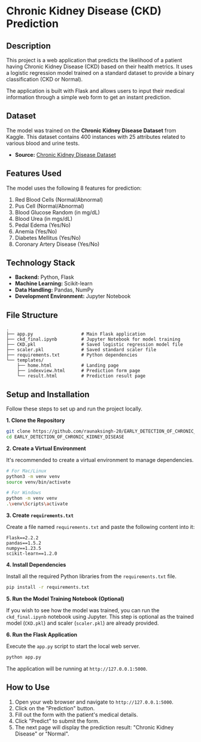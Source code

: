 # Chronic Kidney Disease (CKD) Prediction

## Description

This project is a web application that predicts the likelihood of a patient having Chronic Kidney Disease (CKD) based on their health metrics. It uses a logistic regression model trained on a standard dataset to provide a binary classification (CKD or Normal).

The application is built with Flask and allows users to input their medical information through a simple web form to get an instant prediction.

## Dataset

The model was trained on the **Chronic Kidney Disease Dataset** from Kaggle. This dataset contains 400 instances with 25 attributes related to various blood and urine tests.

  - **Source:** [Chronic Kidney Disease Dataset](https://www.kaggle.com/datasets/mansoordaku/ckdisease)

## Features Used

The model uses the following 8 features for prediction:

1.  Red Blood Cells (Normal/Abnormal)
2.  Pus Cell (Normal/Abnormal)
3.  Blood Glucose Random (in mg/dL)
4.  Blood Urea (in mgs/dL)
5.  Pedal Edema (Yes/No)
6.  Anemia (Yes/No)
7.  Diabetes Mellitus (Yes/No)
8.  Coronary Artery Disease (Yes/No)

## Technology Stack

  - **Backend:** Python, Flask
  - **Machine Learning:** Scikit-learn
  - **Data Handling:** Pandas, NumPy
  - **Development Environment:** Jupyter Notebook

## File Structure

```
.
├── app.py                  # Main Flask application
├── ckd_final.ipynb         # Jupyter Notebook for model training
├── CKD.pkl                 # Saved logistic regression model file
├── scaler.pkl              # Saved standard scaler file
├── requirements.txt        # Python dependencies
└── templates/
    ├── home.html           # Landing page
    ├── indexview.html      # Prediction form page
    └── result.html         # Prediction result page
```

## Setup and Installation

Follow these steps to set up and run the project locally.

**1. Clone the Repository**

```bash
git clone https://github.com/raunaksingh-20/EARLY_DETECTION_OF_CHRONIC_KIDNEY_DISEASE.git
cd EARLY_DETECTION_OF_CHRONIC_KIDNEY_DISEASE
```

**2. Create a Virtual Environment**

It's recommended to create a virtual environment to manage dependencies.

```bash
# For Mac/Linux
python3 -m venv venv
source venv/bin/activate

# For Windows
python -m venv venv
.\venv\Scripts\activate
```

**3. Create `requirements.txt`**

Create a file named `requirements.txt` and paste the following content into it:

```
Flask==2.2.2
pandas==1.5.2
numpy==1.23.5
scikit-learn==1.2.0
```

**4. Install Dependencies**

Install all the required Python libraries from the `requirements.txt` file.

```bash
pip install -r requirements.txt
```

**5. Run the Model Training Notebook (Optional)**

If you wish to see how the model was trained, you can run the `ckd_final.ipynb` notebook using Jupyter. This step is optional as the trained model (`CKD.pkl`) and scaler (`scaler.pkl`) are already provided.

**6. Run the Flask Application**

Execute the `app.py` script to start the local web server.

```bash
python app.py
```

The application will be running at `http://127.0.0.1:5000`.

## How to Use

1.  Open your web browser and navigate to `http://127.0.0.1:5000`.
2.  Click on the "Prediction" button.
3.  Fill out the form with the patient's medical details.
4.  Click "Predict" to submit the form.
5.  The next page will display the prediction result: "Chronic Kidney Disease" or "Normal".
